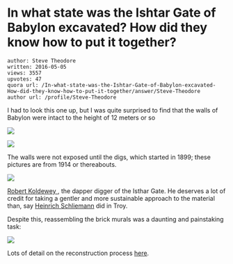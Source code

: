 # In what state was the Ishtar Gate of Babylon excavated? How did they know how to put it together?

	author: Steve Theodore
	written: 2016-05-05
	views: 3557
	upvotes: 47
	quora url: /In-what-state-was-the-Ishtar-Gate-of-Babylon-excavated-How-did-they-know-how-to-put-it-together/answer/Steve-Theodore
	author url: /profile/Steve-Theodore


I had to look this one up, but I was quite surprised to find that the walls of Babylon were intact to the height of 12 meters or so

![](https://qph.fs.quoracdn.net/main-qimg-18fccef935bc46fa28215e1e99058397)

![](https://qph.fs.quoracdn.net/main-qimg-4bd871121cecdff90114606cfdbe2727-c)

The walls were not exposed until the digs, which started in 1899; these pictures are from 1914 or thereabouts.

![](https://qph.fs.quoracdn.net/main-qimg-30435003687b0ba2bd462587d857c57a-c)

[Robert Koldewey ](http://yovisto.blogspot.com/2013/09/robert-koldewey-and-hanging-gardens-of.html), the dapper digger of the Isthar Gate. He deserves a lot of credit for taking a gentler and more sustainable approach to the material than, say [Heinrich Schliemann](https://en.wikipedia.org/wiki/Heinrich_Schliemann) did in Troy.

Despite this, reassembling the brick murals was a daunting and painstaking task:

![](https://qph.fs.quoracdn.net/main-qimg-e3755f256025d8d0f4c43410803e2b58-c)

Lots of detail on the reconstruction process [here](https://traveltoeat.com/ishtar-gate-and-processional-way-istanbul-archaeology-museum-turkey/).

